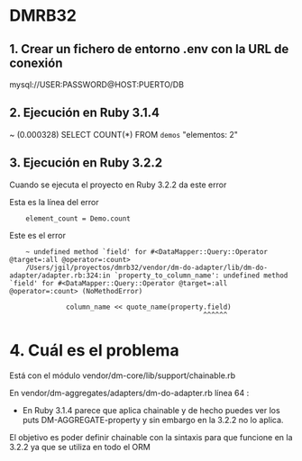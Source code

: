 # DMRB32

## 1. Crear un fichero de entorno .env con la URL de conexión

mysql://USER:PASSWORD@HOST:PUERTO/DB

## 2. Ejecución en Ruby 3.1.4

 ~ (0.000328) SELECT COUNT(*) FROM `demos`
"elementos: 2"

## 3. Ejecución en Ruby 3.2.2

Cuando se ejecuta el proyecto en Ruby 3.2.2 da este error

Esta es la línea del error

        element_count = Demo.count

Este es el error

        ~ undefined method `field' for #<DataMapper::Query::Operator @target=:all @operator=:count>
        /Users/jgil/proyectos/dmrb32/vendor/dm-do-adapter/lib/dm-do-adapter/adapter.rb:324:in `property_to_column_name': undefined method `field' for #<DataMapper::Query::Operator @target=:all @operator=:count> (NoMethodError)

                  column_name << quote_name(property.field)
                                                    ^^^^^^

# 4. Cuál es el problema

Está con el módulo vendor/dm-core/lib/support/chainable.rb

En vendor/dm-aggregates/adapters/dm-do-adapter.rb línea 64 :

- En Ruby 3.1.4 parece que aplica chainable y de hecho puedes ver los puts DM-AGGREGATE-property y sin embargo en la 3.2.2 no lo aplica.

El objetivo es poder definir chainable con la sintaxis para que funcione en la 3.2.2 ya que se utiliza en todo el ORM
